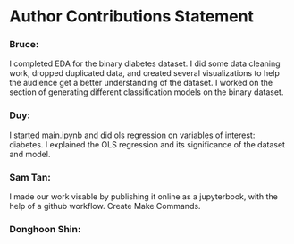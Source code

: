 # Author Contributions Statement

### Bruce: 
I completed EDA for the binary diabetes dataset. I did some data cleaning work, dropped duplicated data, and created several visualizations to help the audience get a better understanding of the dataset.
I worked on the section of generating different classification models on the binary dataset.

### Duy: 
I started main.ipynb and did ols regression on variables of interest: diabetes. I explained the OLS regression and its significance of the dataset and model.

### Sam Tan: 
I made our work visable by publishing it online as a jupyterbook, with the help of a github workflow.
Create Make Commands. 

### Donghoon Shin: 